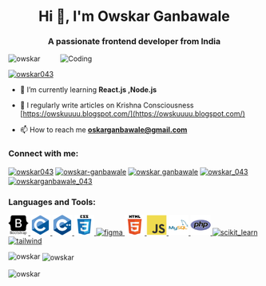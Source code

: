 <h1 align="center">Hi 👋, I'm Owskar Ganbawale</h1>
<h3 align="center">A passionate frontend developer from India</h3>
<img align="right" alt="Coding" width="400" src="[https://cdn.dribbble.com/users/116207..](https://media.tenor.com/flflC6GFzO8AAAAd/sultan-alrefaei-programmer.gif)">

<p align="left"> <img src="https://komarev.com/ghpvc/?username=owskar&label=Profile%20views&color=0e75b6&style=flat" alt="owskar" /> </p>

<p align="left"> <a href="https://twitter.com/owskar043" target="blank"><img src="https://img.shields.io/twitter/follow/owskar043?logo=twitter&style=for-the-badge" alt="owskar043" /></a> </p>

- 🌱 I’m currently learning **React.js ,Node.js**

- 📝 I regularly write articles on Krishna Consciousness [https://owskuuuu.blogspot.com/](https://owskuuuu.blogspot.com/)

- 📫 How to reach me **oskarganbawale@gmail.com**

<h3 align="left">Connect with me:</h3>
<p align="left">
<a href="https://twitter.com/owskar043" target="blank"><img align="center" src="https://raw.githubusercontent.com/rahuldkjain/github-profile-readme-generator/master/src/images/icons/Social/twitter.svg" alt="owskar043" height="30" width="40" /></a>
<a href="https://linkedin.com/in/owskar-ganbawale" target="blank"><img align="center" src="https://raw.githubusercontent.com/rahuldkjain/github-profile-readme-generator/master/src/images/icons/Social/linked-in-alt.svg" alt="owskar-ganbawale" height="30" width="40" /></a>
<a href="https://fb.com/owskar ganbawale" target="blank"><img align="center" src="https://raw.githubusercontent.com/rahuldkjain/github-profile-readme-generator/master/src/images/icons/Social/facebook.svg" alt="owskar ganbawale" height="30" width="40" /></a>
<a href="https://instagram.com/owskar_043" target="blank"><img align="center" src="https://raw.githubusercontent.com/rahuldkjain/github-profile-readme-generator/master/src/images/icons/Social/instagram.svg" alt="owskar_043" height="30" width="40" /></a>
<a href="https://www.leetcode.com/owskarganbawale_043" target="blank"><img align="center" src="https://raw.githubusercontent.com/rahuldkjain/github-profile-readme-generator/master/src/images/icons/Social/leet-code.svg" alt="owskarganbawale_043" height="30" width="40" /></a>
</p>

<h3 align="left">Languages and Tools:</h3>
<p align="left"> <a href="https://getbootstrap.com" target="_blank" rel="noreferrer"> <img src="https://raw.githubusercontent.com/devicons/devicon/master/icons/bootstrap/bootstrap-plain-wordmark.svg" alt="bootstrap" width="40" height="40"/> </a> <a href="https://www.cprogramming.com/" target="_blank" rel="noreferrer"> <img src="https://raw.githubusercontent.com/devicons/devicon/master/icons/c/c-original.svg" alt="c" width="40" height="40"/> </a> <a href="https://www.w3schools.com/cpp/" target="_blank" rel="noreferrer"> <img src="https://raw.githubusercontent.com/devicons/devicon/master/icons/cplusplus/cplusplus-original.svg" alt="cplusplus" width="40" height="40"/> </a> <a href="https://www.w3schools.com/css/" target="_blank" rel="noreferrer"> <img src="https://raw.githubusercontent.com/devicons/devicon/master/icons/css3/css3-original-wordmark.svg" alt="css3" width="40" height="40"/> </a> <a href="https://www.figma.com/" target="_blank" rel="noreferrer"> <img src="https://www.vectorlogo.zone/logos/figma/figma-icon.svg" alt="figma" width="40" height="40"/> </a> <a href="https://www.w3.org/html/" target="_blank" rel="noreferrer"> <img src="https://raw.githubusercontent.com/devicons/devicon/master/icons/html5/html5-original-wordmark.svg" alt="html5" width="40" height="40"/> </a> <a href="https://developer.mozilla.org/en-US/docs/Web/JavaScript" target="_blank" rel="noreferrer"> <img src="https://raw.githubusercontent.com/devicons/devicon/master/icons/javascript/javascript-original.svg" alt="javascript" width="40" height="40"/> </a> <a href="https://www.mysql.com/" target="_blank" rel="noreferrer"> <img src="https://raw.githubusercontent.com/devicons/devicon/master/icons/mysql/mysql-original-wordmark.svg" alt="mysql" width="40" height="40"/> </a> <a href="https://www.php.net" target="_blank" rel="noreferrer"> <img src="https://raw.githubusercontent.com/devicons/devicon/master/icons/php/php-original.svg" alt="php" width="40" height="40"/> </a> <a href="https://scikit-learn.org/" target="_blank" rel="noreferrer"> <img src="https://upload.wikimedia.org/wikipedia/commons/0/05/Scikit_learn_logo_small.svg" alt="scikit_learn" width="40" height="40"/> </a> <a href="https://tailwindcss.com/" target="_blank" rel="noreferrer"> <img src="https://www.vectorlogo.zone/logos/tailwindcss/tailwindcss-icon.svg" alt="tailwind" width="40" height="40"/> </a> </p>

<p><img align="left" src="https://github-readme-stats.vercel.app/api/top-langs?username=owskar&show_icons=true&locale=en&layout=compact" alt="owskar" /></p>

<p>&nbsp;<img align="center" src="https://github-readme-stats.vercel.app/api?username=owskar&show_icons=true&locale=en" alt="owskar" /></p>

<p><img align="center" src="https://github-readme-streak-stats.herokuapp.com/?user=owskar&" alt="owskar" /></p>
